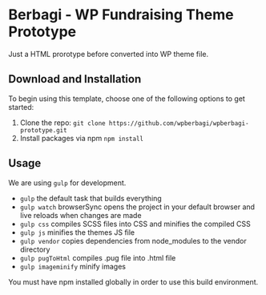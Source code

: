 # Berbagi - WP Fundraising Theme Prototype

Just a HTML prorotype before converted into WP theme file.

## Download and Installation

To begin using this template, choose one of the following options to get started:
1. Clone the repo: `git clone https://github.com/wpberbagi/wpberbagi-prototype.git`
2. Install packages via npm `npm install`

## Usage

We are using `gulp` for development.

- `gulp` the default task that builds everything
- `gulp watch` browserSync opens the project in your default browser and live reloads when changes are made
- `gulp css` compiles SCSS files into CSS and minifies the compiled CSS
- `gulp js` minifies the themes JS file
- `gulp vendor` copies dependencies from node_modules to the vendor directory
- `gulp pugToHtml` compiles .pug file into .html file
- `gulp imageminify` minify images

You must have npm installed globally in order to use this build environment.